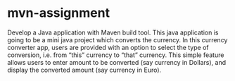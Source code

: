# mvn-assignment
Develop a Java application with Maven build tool. This java application is going to be a mini java project which converts the currency.
In this currency converter app, users are provided with an option to select the type of conversion, i.e. from “this” currency to “that” currency. This simple feature allows users to enter amount to be converted (say currency in Dollars), and display the converted amount (say currency in Euro).



